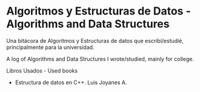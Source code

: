 # Algoritmos y Estructuras de Datos - Algorithms and Data Structures

Una bitácora de Algoritmos y Estructuras de datos que escribí/estudié, principalmente para la universidad.

A log of Algorithms and Data Structures I wrote/studied, mainly for college.

Libros Usados - Used books
- Estructura de datos en C++. Luis Joyanes A.

